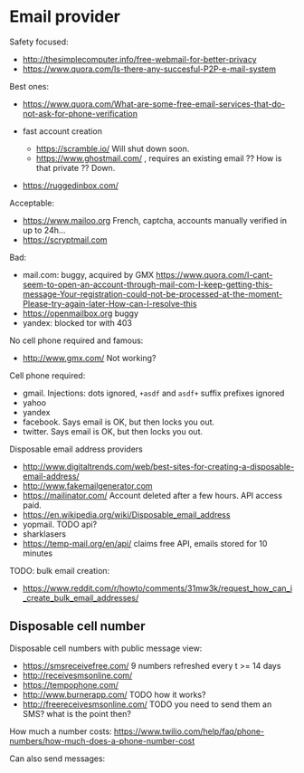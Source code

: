 # Email provider

Safety focused:

- http://thesimplecomputer.info/free-webmail-for-better-privacy
- https://www.quora.com/Is-there-any-succesful-P2P-e-mail-system

Best ones:

- <https://www.quora.com/What-are-some-free-email-services-that-do-not-ask-for-phone-verification>

- fast account creation

    - https://scramble.io/ Will shut down soon.
    - https://www.ghostmail.com/ , requires an existing email ?? How is that private ?? Down.

- https://ruggedinbox.com/

Acceptable:

- https://www.mailoo.org French, captcha, accounts manually verified in up to 24h...
- https://scryptmail.com

Bad:

- mail.com: buggy, acquired by GMX https://www.quora.com/I-cant-seem-to-open-an-account-through-mail-com-I-keep-getting-this-message-Your-registration-could-not-be-processed-at-the-moment-Please-try-again-later-How-can-I-resolve-this
- https://openmailbox.org buggy
- yandex: blocked tor with 403

No cell phone required and famous:

- http://www.gmx.com/ Not working?

Cell phone required:

- gmail. Injections: dots ignored, `+asdf` and `asdf+` suffix prefixes ignored
- yahoo
- yandex
- facebook. Says email is OK, but then locks you out.
- twitter. Says email is OK, but then locks you out.

Disposable email address providers

- http://www.digitaltrends.com/web/best-sites-for-creating-a-disposable-email-address/
- http://www.fakemailgenerator.com
- https://mailinator.com/ Account deleted after a few hours. API access paid.
- https://en.wikipedia.org/wiki/Disposable_email_address
- yopmail. TODO api?
- sharklasers
- https://temp-mail.org/en/api/ claims free API, emails stored for 10 minutes

TODO: bulk email creation:

- https://www.reddit.com/r/howto/comments/31mw3k/request_how_can_i_create_bulk_email_addresses/

## Disposable cell number

Disposable cell numbers with public message view:

- https://smsreceivefree.com/ 9 numbers refreshed every t >= 14 days
- http://receivesmsonline.com/
- https://tempophone.com/
- http://www.burnerapp.com/ TODO how it works?
- http://freereceivesmsonline.com/ TODO you need to send them an SMS? what is the point then?

How much a number costs: <https://www.twilio.com/help/faq/phone-numbers/how-much-does-a-phone-number-cost>

Can also send messages:
